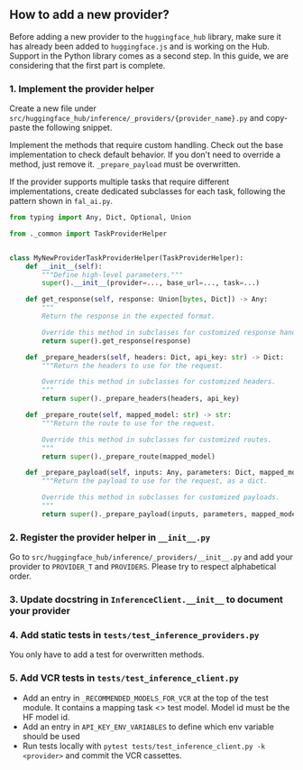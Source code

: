 ## How to add a new provider?

Before adding a new provider to the `huggingface_hub` library, make sure it has already been added to `huggingface.js` and is working on the Hub. Support in the Python library comes as a second step. In this guide, we are considering that the first part is complete. 

### 1. Implement the provider helper 

Create a new file under `src/huggingface_hub/inference/_providers/{provider_name}.py` and copy-paste the following snippet.

Implement the methods that require custom handling. Check out the base implementation to check default behavior. If you don't need to override a method, just remove it. `_prepare_payload` must be overwritten.

If the provider supports multiple tasks that require different implementations, create dedicated subclasses for each task, following the pattern shown in `fal_ai.py`.

```py
from typing import Any, Dict, Optional, Union

from ._common import TaskProviderHelper


class MyNewProviderTaskProviderHelper(TaskProviderHelper):
    def __init__(self):
        """Define high-level parameters."""
        super().__init__(provider=..., base_url=..., task=...)

    def get_response(self, response: Union[bytes, Dict]) -> Any:
        """
        Return the response in the expected format.

        Override this method in subclasses for customized response handling."""
        return super().get_response(response)

    def _prepare_headers(self, headers: Dict, api_key: str) -> Dict:
        """Return the headers to use for the request.

        Override this method in subclasses for customized headers.
        """
        return super()._prepare_headers(headers, api_key)

    def _prepare_route(self, mapped_model: str) -> str:
        """Return the route to use for the request.

        Override this method in subclasses for customized routes.
        """
        return super()._prepare_route(mapped_model)

    def _prepare_payload(self, inputs: Any, parameters: Dict, mapped_model: str) -> Optional[Dict]:
        """Return the payload to use for the request, as a dict.

        Override this method in subclasses for customized payloads.
        """
        return super()._prepare_payload(inputs, parameters, mapped_model)

```

### 2. Register the provider helper in `__init__.py`

Go to `src/huggingface_hub/inference/_providers/__init__.py` and add your provider  to `PROVIDER_T` and `PROVIDERS`.
Please try to respect alphabetical order.

### 3. Update docstring in `InferenceClient.__init__` to document your provider

### 4. Add static tests in `tests/test_inference_providers.py`

You only have to add a test for overwritten methods.

### 5. Add VCR tests in `tests/test_inference_client.py`

- Add an entry in `_RECOMMENDED_MODELS_FOR_VCR` at the top of the test module. It contains a mapping task <> test model. Model id must be the HF model id.
- Add an entry in `API_KEY_ENV_VARIABLES` to define which env variable should be used
- Run tests locally with `pytest tests/test_inference_client.py -k <provider>` and commit the VCR cassettes.

